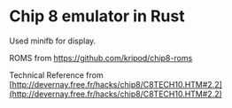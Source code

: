 # Chip 8 emulator in Rust

Used minifb for display.

ROMS from https://github.com/kripod/chip8-roms

Technical Reference from [http://devernay.free.fr/hacks/chip8/C8TECH10.HTM#2.2](http://devernay.free.fr/hacks/chip8/C8TECH10.HTM#2.2)


